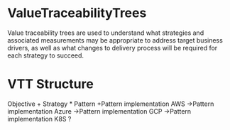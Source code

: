 # ValueTraceabilityTrees
Value traceability trees are used to understand what strategies and associated measurements may be appropriate to address target business drivers, as well as what changes to delivery process will be required for each strategy to succeed.

# VTT Structure

Objective
    + Strategy
            * Pattern
                    +Pattern implementation AWS
                    ->Pattern implementation Azure
                    ->Pattern implementation GCP
                    ->Pattern implementation K8S ?
